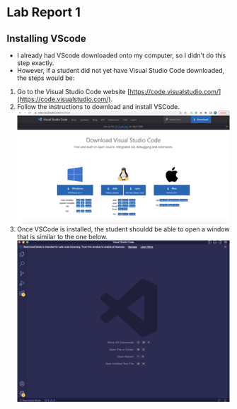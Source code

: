 # Lab Report 1

## Installing VScode

* I already had VScode downloaded onto my computer, so I didn't do this step exactly.
* However, if a student did not yet have Visual Studio Code downloaded, the steps would be:
1. Go to the Visual Studio Code website [https://code.visualstudio.com/](https://code.visualstudio.com/). 
2. Follow the instructions to download and install VSCode. ![Image](VScode2.png)
3. Once VSCode is installed, the student shouldd be able to open a window that is similar to the one below.
![Image](installVScode.png) 
